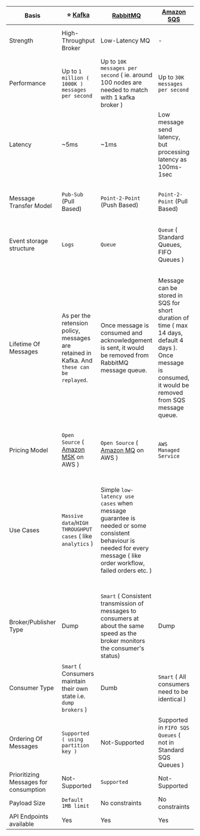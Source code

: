 
| Basis                                 | :star: [Kafka](Kafka.md)                              | [RabbitMQ](RabbitMQ.md)                                                                                                        | [Amazon SQS](../../2_AWSComponents/5_MessageBrokerServices/AmazonSQS.md)                                                                                      | [Amazon SNS](../../2_AWSComponents/5_MessageBrokerServices/AmazonSNS.md)                                                                                                                           | [Active MQ](ActiveMQ.md)                                                                      |
|---------------------------------------|------------------------------------------------------------------------------------------|--------------------------------------------------------------------------------------------------------------------------------------------------------------------|----------------------------------------------------------------------------------------------------------------------------------------------------------------|----------------------------------------------------------------------------------------------------------------------------------------------------------------------------------------------------|-----------------------------------------------------------------------------------------------|
|  Strength                             | High-Throughput Broker                                                                   | Low-Latency MQ                                                                                                                                                     | -                                                                                                                                                              | Push-Notification-Based-Broker                                                                                                                                                                     | Enterprise-Based MQ                                                                           |
|  Performance                          | Up to `1 million ( 1000K ) messages per second`                                          | Up to `10K messages per second` ( ie. around 100 nodes are needed to match with 1 kafka broker )                                                                   | Up to `30K messages per second`                                                                                                                                |
|  Latency                              | ~5ms                                                                                     | ~1ms                                                                                                                                                               | Low message send latency, but processing latency as 100ms-1sec                                                                                                 |
|  Message Transfer Model               | `Pub-Sub` (Pull Based)                                                                   | `Point-2-Point` (Push Based)                                                                                                                                       | `Point-2-Point` (Pull Based)                                                                                                                                   | `Pub-Sub` (Push Based, through push notification)                                                                                                                                                  | Both `Point-To-Point` & `Pub-Sub` model supported                                             |
|  Event storage structure              | `Logs`                                                                                   | `Queue`                                                                                                                                                            | `Queue` ( Standard Queues, FIFO Queues )                                                                                                                       | `Topic`                                                                                                                                                                                            | `Queue`                                                                                       |
|  Lifetime Of Messages                 | As per the retension policy, messages are retained in Kafka. And `these can be replayed`. | Once message is consumed and acknowledgement is sent, it would be removed from RabbitMQ message queue.                                                             | Message can be stored in SQS for short duration of time ( max 14 days, default 4 days ). Once message is consumed, it would be removed from SQS message queue. | No persistence. When an SNS Topic receives an event notification (from publisher), it is broadcasted (`fan-out`) to all Subscribers (Amazon SQS queues, AWS Lambda functions, HTTPS endpoints etc.) | Message would be removed once consumed.                                                       |
|  Pricing Model                        | `Open Source` ( [Amazon MSK](https://aws.amazon.com/msk/) on AWS )                       | `Open Source` ( [Amazon MQ](../../2_AWSComponents/5_MessageBrokerServices/AmazonMQ.md) on AWS )                                                                                         | `AWS Managed Service`                                                                                                                                          | `AWS Managed Service`                                                                                                                                                                              | `Open Source` ( [Amazon MQ](src/2_AWSComponents/5_MessageBrokerServices/AmazonMQ.md) on AWS ) |
|  Use Cases                            | `Massive data`/`HIGH THROUGHPUT cases` ( like `analytics` )                              | Simple `low-latency use cases` when message guarantee is needed or some consistent behaviour is needed for every message ( like order workflow, failed orders etc. ) |                                                                                                                                                                | Monitoring Apps, workflow systems, mobile apps, Push notifications to Apple, Android, FireOS, Windows devices, Send SMS to mobile users, Send Emails etc.                                          |
|  Broker/Publisher Type                | Dump                                                                                     | `Smart` ( Consistent transmission of messages to consumers at about the same speed as the broker monitors the consumer's status)                                   | Dump                                                                                                                                                           | `Smart`                                                                                                                                                                                            | Dump                                                                                          |
|  Consumer Type                        | `Smart` ( Consumers maintain their own state i.e. `dump brokers` )                       | Dumb                                                                                                                                                               | `Smart` ( All consumers need to be identical )                                                                                                                 | Dump ( All consumers might be processing messages in differently way )                                                                                                                             | Smart                                                                                         |
|  Ordering Of Messages                 | `Supported ( using partition key )`                                                      | Not-Supported                                                                                                                                                      | Supported in `FIFO SQS Queues` ( not in Standard SQS Queues )                                                                                                  | Supported in `FIFO SNS Topics`                                                                                                                                                                     |                                                                                               |
|  Prioritizing Messages for consumption | Not-Supported                                                                            | `Supported`                                                                                                                                                        | Not-Supported                                                                                                                                                  | Not-Supported                                                                                                                                                                                      |
|  Payload Size                         | `Default 1MB limit`                                                                      | No constraints                                                                                                                                                     | No constraints                                                                                                                                                                | No constraints                                                                                                                                                                                     | No constraints                                                                                |
|  API Endpoints available              | Yes                                                                                      | Yes | Yes                                                                                                                                                            | Yes                                                                                                                                                                                                | Yes                                                                                           |
